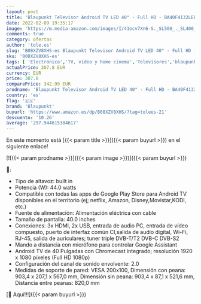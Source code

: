 ```yaml
---
layout: post
title: 'Blaupunkt Televisor Android TV LED 40" - Full HD - BA40F4132LEB  Negro'
date: 2022-02-09 19:35:17
image: 'https://m.media-amazon.com/images/I/41ocv7Xn6-S._SL500_._SL400_.jpg'
comments: true
category: ofertas
author: 'tole.es'
slug: 'B08XZV8XHS-es Blaupunkt Televisor Android TV LED 40" - Full HD -...'
sku: 'B08XZV8XHS-es'
tags: [ 'Electrónica','TV, vídeo y home cinema','Televisores','blaupunkt','televisor', ]
actualPrice: 307.8 EUR
currency: EUR
price: 307.8
comparePrice: 342.99 EUR
prodname: 'Blaupunkt Televisor Android TV LED 40" - Full HD - BA40F4132LEB  Negro'
country: 'es'
flag: '🇪🇸'
brand: 'Blaupunkt'
buyurl: 'https://www.amazon.es/dp/B08XZV8XHS/?tag=tolees-21'
descuento: '10.26'
average: '297.944615384617'
---
```


En este momento está [{{< param title >}}]({{< param buyurl >}}) en el siguiente enlace!

[![{{< param prodname >}}]({{< param image >}})]({{< param buyurl >}})

🔎:

- Tipo de altavoz: built in
- Potencia (W): 44.0 watts
- Compatible con todas las apps de Google Play Store para Android TV disponibles en el territorio (ej; netflix, Amazon, Disney,Movistar,KODI, etc.)
- Fuente de alimentación: Alimentación eléctrica con cable
- Tamaño de pantalla: 40.0 inches
- Conexiones: 3x HDMI, 2x USB, entrada de audio PC, entrada de vídeo compuesto, puerto de interfaz común CI,salida de audio digital, Wi-Fi, RJ-45, salida de auriculares; tuner triple DVB-T/T2 DVB-C DVB-S2
- Mando a distancia con micrófono para controlar Google Assistant
- Android TV de 40 Pulgadas con Chromecast integrado; resolución 1920 x 1080 píxeles (Full HD 1080p)
- Configuración del canal de sonido envolvente: 2.0
- Medidas de soporte de pared: VESA 200x100, Dimensión con peana: 903,4 x 207,1 x 567,0 mm, Dimensión sin peana: 903,4 x 87,1 x 521,6 mm, Distancia entre peanas: 820,0 mm

[🛒 Aquí!!!]({{< param buyurl >}})
